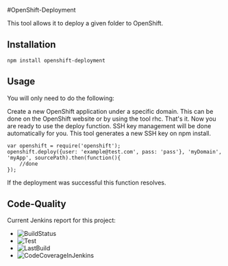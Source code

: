 #OpenShift-Deployment

This tool allows it to deploy a given folder to OpenShift.

Installation
-------------

```
npm install openshift-deployment
```

Usage
---------

You will only need to do the following:

Create a new OpenShift application under a specific domain. This can be done on the OpenShift website or by using the tool rhc.
That's it. Now you are ready to use the deploy function. SSH key management will be done automatically for you. 
This tool generates a new SSH key on npm install.

```
var openshift = require('openshift');
openshift.deploy({user: 'example@test.com', pass: 'pass'}, 'myDomain', 'myApp', sourcePath).then(function(){
    //done
});
```

If the deployment was successful this function resolves.

Code-Quality
-------------

Current Jenkins report for this project:
- ![BuildStatus](http://jenkins.tomm-apps.de/buildStatus/icon?job=openshift-deployment)
- ![Test](http://jenkins.tomm-apps.de:3434/badge/openshift-deployment/test)
- ![LastBuild](http://jenkins.tomm-apps.de:3434/badge/openshift-deployment/lastbuild)
- ![CodeCoverageInJenkins](http://jenkins.tomm-apps.de:3434/badge/openshift-deployment/coverage)
